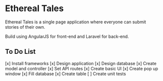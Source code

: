 # Ethereal Tales
Ethereal Tales is a single page application where everyone can submit stories of their own.

Build using AngularJS for front-end and Laravel for back-end.


## To Do List

[x] Install frameworks
[x] Design application
[x] Design database
[x] Create model and controller
[x] Set API routes
[x] Create basic UI
[x] Create pop up window
[x] Fill database
[x] Create table
[ ] Create unit tests
